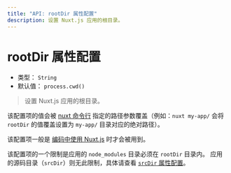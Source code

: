 ```yaml
---
title: "API: rootDir 属性配置"
description: 设置 Nuxt.js 应用的根目录。
---
```


# rootDir 属性配置

- 类型： `String`
- 默认值： `process.cwd()`

> 设置 Nuxt.js 应用的根目录。

该配置项的值会被 [nuxt 命令行](/guide/commands) 指定的路径参数覆盖（例如：`nuxt my-app/` 会将 `rootDir` 的值覆盖设置为 `my-app/` 目录对应的绝对路径）。

该配置项一般是 [编码中使用 Nuxt.js](/api/nuxt) 时才会被用到。

<p class="Alert Alert--blue">

该配置项的一个限制是应用的 `node_modules` 目录必须在 `rootDir` 目录内。 应用的源码目录（`srcDir`）则无此限制，具体请查看 [`srcDir` 属性配置](/api/configuration-srcdir)。

</p>
